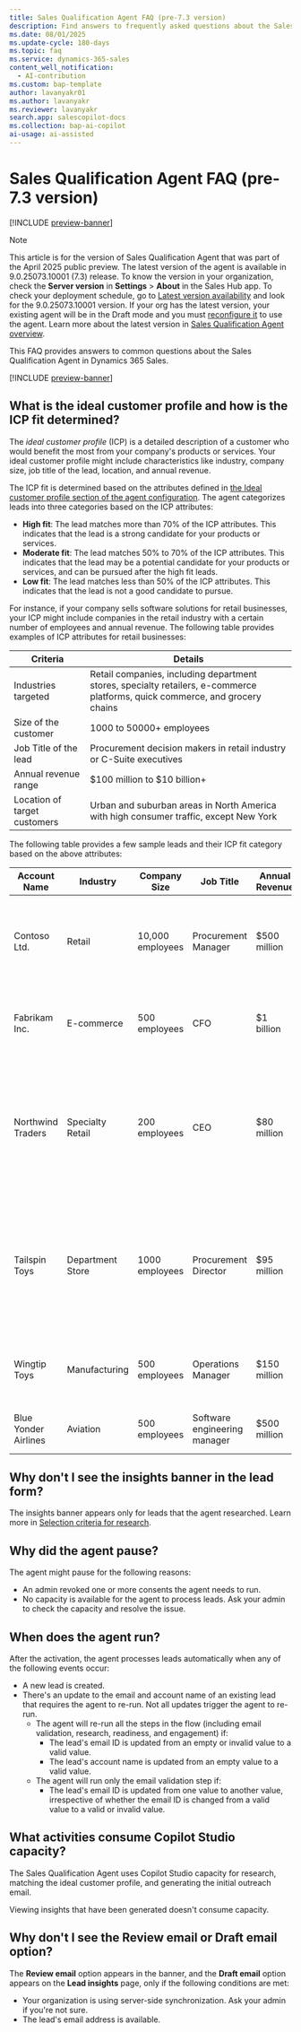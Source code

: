 ```yaml
---
title: Sales Qualification Agent FAQ (pre-7.3 version)
description: Find answers to frequently asked questions about the Sales Qualification Agent in Dynamics 365 Sales, which helps sellers qualify leads and improve sales outcomes.
ms.date: 08/01/2025
ms.update-cycle: 180-days
ms.topic: faq
ms.service: dynamics-365-sales
content_well_notification:
  - AI-contribution
ms.custom: bap-template
author: lavanyakr01
ms.author: lavanyakr
ms.reviewer: lavanyakr
search.app: salescopilot-docs
ms.collection: bap-ai-copilot
ai-usage: ai-assisted
---
```


# Sales Qualification Agent FAQ (pre-7.3 version)


[!INCLUDE [preview-banner](~/../shared-content/shared/preview-includes/preview-banner.md)]

> [!NOTE]
> This article is for the version of Sales Qualification Agent that was part of the April 2025 public preview. The latest version of the agent is available in 9.0.25073.10001 (7.3) release. To know the version in your organization, check the **Server version** in **Settings** > **About** in the Sales Hub app. To check your deployment schedule, go to [Latest version availability](/dynamics365/released-versions/dynamics365sales#latest-version-availability) and look for the 9.0.25073.10001 version. If your org has the latest version, your existing  agent will be in the Draft mode and you must [reconfigure it](upgrade-sales-qualification-agent.md) to use the agent. Learn more about the latest version in [Sales Qualification Agent overview](sales-qualification-agent.md).

This FAQ provides answers to common questions about the Sales Qualification Agent in Dynamics 365 Sales.

[!INCLUDE [preview-banner](~/../shared-content/shared/preview-includes/preview-note-d365.md)]

<a name="icp"></a>

## What is the ideal customer profile and how is the ICP fit determined? 

The *ideal customer profile* (ICP) is a detailed description of a customer who would benefit the most from your company's products or services. Your ideal customer profile might include characteristics like industry, company size, job title of the lead, location, and annual revenue.

The ICP fit is determined based on the attributes defined in [the Ideal customer profile section of the agent configuration](configure-sales-qualification-agent-43.md). The agent categorizes leads into three categories based on the ICP attributes:

- **High fit**: The lead matches more than 70% of the ICP attributes. This indicates that the lead is a strong candidate for your products or services.
- **Moderate fit**: The lead matches 50% to 70% of the ICP attributes. This indicates that the lead may be a potential candidate for your products or services, and can be pursued after the high fit leads.
- **Low fit**: The lead matches less than 50% of the ICP attributes. This indicates that the lead is not a good candidate to pursue.

For instance, if your company sells software solutions for retail businesses, your ICP might include companies in the retail industry with a certain number of employees and annual revenue. The following table provides examples of ICP attributes for retail businesses:

| Criteria                     | Details                                                                                     |
|------------------------------|---------------------------------------------------------------------------------------------|
| Industries targeted          | Retail companies, including department stores, specialty retailers, e-commerce platforms, quick commerce, and grocery chains |
| Size of the customer         | 1000 to 50000+ employees                                                                  |
| Job Title of the lead | Procurement decision makers in retail industry or C-Suite executives |
| Annual revenue range         | $100 million to $10 billion+                                                               |
| Location of target customers | Urban and suburban areas in North America with high consumer traffic, except New York |

The following table provides a few sample leads and their ICP fit category based on the above attributes:

| Account Name | Industry | Company Size | Job Title | Annual Revenue | Location | ICP Fit | Reasoning |
|--------------|----------|--------------|-----------|----------------|----------|---------|-----------|
| Contoso Ltd. | Retail | 10,000 employees | Procurement Manager | $500 million | New York, NY | High fit | Matches all ICP criteria, except location as New York is excluded. |
| Fabrikam Inc. | E-commerce | 500 employees | CFO | $1 billion | San Francisco, CA | High fit | Matches all ICP criteria except company size |
| Northwind Traders | Specialty Retail | 200 employees | CEO | $80 million | Chicago, IL | Moderate fit | Matches industry, job title, and location criteria, but company size and revenue don't match. |
| Tailspin Toys | Department Store | 1000 employees | Procurement Director | $95 million | Santiago, Chile | Moderate fit | Matches industry, company size, and job title criteria, but revenue and location don't match. |
| Wingtip Toys | Manufacturing | 500 employees | Operations Manager | $150 million | Hyderabad, India | Low fit | Except for revenue, none of the ICP criteria match. |
| Blue Yonder Airlines | Aviation | 500 employees | Software engineering manager | $500 million | Suburban area, CA | Low fit | Does not match any of the ICP criteria. |

## Why don't I see the insights banner in the lead form?

The insights banner appears only for leads that the agent researched. Learn more in [Selection criteria for research](use-sales-qualification-agent-43.md#selection-criteria-for-research).

## Why did the agent pause?

The agent might pause for the following reasons:

- An admin revoked one or more consents the agent needs to run.
- No capacity is available for the agent to process leads. Ask your admin to check the capacity and resolve the issue.

<a name="trigger-events"></a>
## When does the agent run?

After the activation, the agent processes leads automatically when any of the following events occur:

- A new lead is created.
- There's an update to the email and account name of an existing lead that requires the agent to re-run. Not all updates trigger the agent to re-run. 
    - The agent will re-run all the steps in the flow (including email validation, research, readiness, and engagement) if:
        - The lead's email ID is updated from an empty or invalid value to a valid value.
        - The lead's account name is updated from an empty value to a valid value.
     - The agent will run only the email validation step if:
         - The lead's email ID is updated from one value to another value, irrespective of whether the email ID is changed from a valid value to a valid or invalid value.

## What activities consume Copilot Studio capacity?

The Sales Qualification Agent uses Copilot Studio capacity for research, matching the ideal customer profile, and generating the initial outreach email.

Viewing insights that have been generated doesn't consume capacity.

<a name="cant-see-email-options"></a>
## Why don't I see the **Review email** or **Draft email** option?

The **Review email** option appears in the banner, and the **Draft email** option appears on the **Lead insights** page, only if the following conditions are met:

- Your organization is using server-side synchronization. Ask your admin if you're not sure.
- The lead's email address is available.